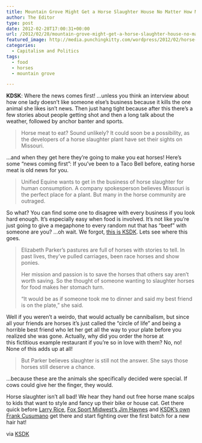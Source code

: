 ```yaml
---
title: Mountain Grove Might Get a Horse Slaughter House No Matter How Many ‘My Little Ponies’ You Owned as a Kid
author: The Editor
type: post
date: 2012-02-28T17:00:31+00:00
url: /2012/02/28/mountain-grove-might-get-a-horse-slaughter-house-no-matter-how-many-my-little-ponies-you-owned-as-a-kid/
featured_image: http://media.punchingkitty.com/wordpress/2012/02/horse-meat.jpeg
categories:
  - Capitalism and Politics
tags:
  - food
  - horses
  - mountain grove

---
```

**KDSK**: Where the news comes first! &#8230;unless you think an interview about how one lady doesn&#8217;t like someone else&#8217;s business because it kills the one animal she likes isn&#8217;t news. Then just hang tight because after this there&#8217;s a few stories about people getting shot and then a long talk about the weather, followed by anchor banter and sports.

> Horse meat to eat? Sound unlikely? It could soon be a possibility, as the developers of a horse slaughter plant have set their sights on Missouri.

&#8230;and when they get here they&#8217;re going to make you eat horses! Here&#8217;s some &#8220;news coming first&#8221;: If you&#8217;ve been to a Taco Bell before, eating horse meat is old news for you.

> Unified Equine wants to get in the business of horse slaughter for human consumption. A company spokesperson believes Missouri is the perfect place for a plant. But many in the horse community are outraged.

So what? You can find some one to disagree with every business if you look hard enough. It&#8217;s especially easy when food is involved. It&#8217;s not like you&#8217;re just going to give a megaphone to every random nut that has &#8220;beef&#8221; with someone are you? &#8230;oh wait. We forgot, <a href="http://punchingkitty.com/tag/im-just-sayin/" target="_blank">this is KSDK</a>. Lets see where this goes.

> Elizabeth Parker&#8217;s pastures are full of horses with stories to tell. In past lives, they&#8217;ve pulled carriages, been race horses and show ponies.
> 
> Her mission and passion is to save the horses that others say aren&#8217;t worth saving. So the thought of someone wanting to slaughter horses for food makes her stomach turn.
> 
> &#8220;It would be as if someone took me to dinner and said my best friend is on the plate,&#8221; she said.

Well if you weren&#8217;t a weirdo, that would actually be cannibalism, but since all your friends are horses it&#8217;s just called the &#8220;circle of life&#8221; and being a horrible best friend who let her get all the way to your plate before you realized she was gone. Actually, why did you order the horse at this fictitious example restaurant if you&#8217;re so in love with them? No, no! None of this adds up at all!

> But Parker believes slaughter is still not the answer. She says those horses still deserve a chance.

&#8230;because these are the animals she specifically decided were special. If cows could give her the finger, they would.

Horse slaughter isn&#8217;t all bad! We hear they hand out free horse mane scalps to kids that want to style and fancy up their bike or house cat. Get there quick before <a href="http://media.punchingkitty.com/wordpress/2010/10/larry_rice_toupee.jpg" target="_blank">Larry Rice</a>, <a href="http://media.punchingkitty.com/wordpress/2011/09/Jim-Hayes-red.jpeg" target="_blank">Fox Sport Midwest&#8217;s Jim Haynes</a> and <a href="http://media.punchingkitty.com/wordpress/2012/02/frank_cusumano.jpeg" target="_blank">KSDK&#8217;s own Frank Cusumano</a> get there and start fighting over the first batch for a new hair hat!

via <a href="http://www.ksdk.com/news/article/306622/3/Horse-slaughter-plant-wants-to-come-to-Missouri" target="_blank">KSDK</a>